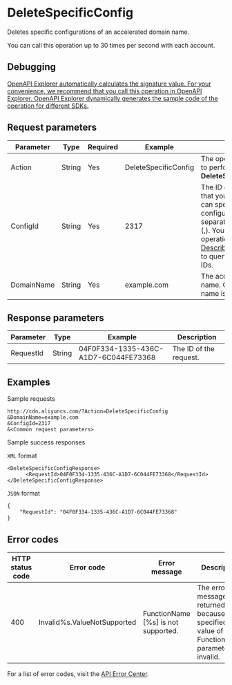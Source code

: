 # DeleteSpecificConfig

Deletes specific configurations of an accelerated domain name.

You can call this operation up to 30 times per second with each account.

## Debugging

[OpenAPI Explorer automatically calculates the signature value. For your convenience, we recommend that you call this operation in OpenAPI Explorer. OpenAPI Explorer dynamically generates the sample code of the operation for different SDKs.](https://api.aliyun.com/#product=Cdn&api=DeleteSpecificConfig&type=RPC&version=2018-05-10)

## Request parameters

|Parameter|Type|Required|Example|Description|
|---------|----|--------|-------|-----------|
|Action|String|Yes|DeleteSpecificConfig|The operation that you want to perform. Set the value to **DeleteSpecificConfig**. |
|ConfigId|String|Yes|2317|The ID of the configuration that you want to delete. You can specify multiple configuration IDs and separate them with commas \(,\). You can call the operation [DescribeCdnDomainConfigs](~~90924~~) to query the configuration IDs. |
|DomainName|String|Yes|example.com|The accelerated domain name. Only one domain name is supported. |

## Response parameters

|Parameter|Type|Example|Description|
|---------|----|-------|-----------|
|RequestId|String|04F0F334-1335-436C-A1D7-6C044FE73368|The ID of the request. |

## Examples

Sample requests

```
http://cdn.aliyuncs.com/?Action=DeleteSpecificConfig
&DomainName=example.com
&ConfigId=2317
&<Common request parameters>
```

Sample success responses

`XML` format

```
<DeleteSpecificConfigResponse>
      <RequestId>04F0F334-1335-436C-A1D7-6C044FE73368</RequestId>
</DeleteSpecificConfigResponse>
```

`JSON` format

```
{
    "RequestId": "04F0F334-1335-436C-A1D7-6C044FE73368"
}
```

## Error codes

|HTTP status code|Error code|Error message|Description|
|----------------|----------|-------------|-----------|
|400|Invalid%s.ValueNotSupported|FunctionName \[%s\] is not supported.|The error message returned because the specified value of the FunctionName parameter is invalid.|

For a list of error codes, visit the [API Error Center](https://error-center.alibabacloud.com/status/product/Cdn).

